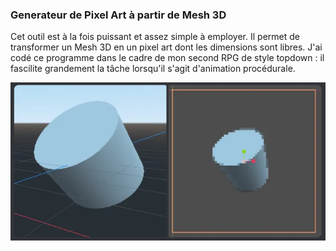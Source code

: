 ### Generateur de Pixel Art à partir de Mesh 3D

Cet outil est à la fois puissant et assez simple à employer. Il permet de transformer un Mesh 3D en un pixel art dont les dimensions sont libres.
J'ai codé ce programme dans le cadre de mon second RPG de style topdown : il fascilite grandement la tâche lorsqu'il s'agit d'animation procédurale.


![Un petit exemple de résultat :](https://github.com/BehagueQuentin/Convertisseur-3D-vers-PixelArt/blob/main/Results.png)

